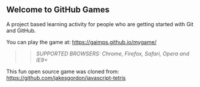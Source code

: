 ## Welcome to GitHub Games

A project based learning activity for people who are getting started with Git and GitHub.

You can play the game at: https://gaimps.github.io/mygame/

>> _*SUPPORTED BROWSERS*: Chrome, Firefox, Safari, Opera and IE9+_

This fun open source game was cloned from: https://github.com/jakesgordon/javascript-tetris
